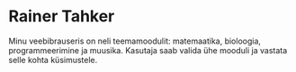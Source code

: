 # Rainer Tahker

Minu veebibrauseris on neli teemamoodulit: matemaatika, bioloogia, programmeerimine ja muusika. Kasutaja saab valida ühe mooduli ja vastata selle kohta küsimustele.